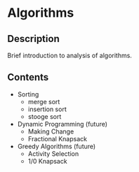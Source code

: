 # Algorithms
## Description
Brief introduction to analysis of algorithms.

## Contents
* Sorting
    * merge sort
    * insertion sort
    * stooge sort
* Dynamic Programming (future)
    * Making Change
    * Fractional Knapsack
* Greedy Algorithms (future)
    * Activity Selection
    * 1/0 Knapsack

